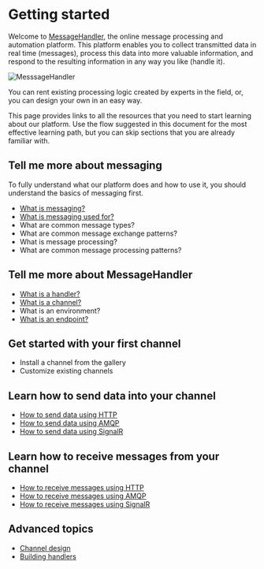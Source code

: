 # Getting started

Welcome to [MessageHandler](http://www.messagehandler.net), the online message processing and automation platform. This platform enables you to collect transmitted data in real time (messages), process this data into more valuable information, and respond to the resulting information in any way you like (handle it). 

![MesssageHandler](/documentation/images/messagehandler.png)

You can rent existing processing logic created by experts in the field, or, you can design your own in an easy way.

This page provides links to all the resources that you need to start learning about our platform. Use the flow suggested in this document for the most effective learning path, but you can skip sections that you are already familiar with.

## Tell me more about messaging

To fully understand what our platform does and how to use it, you should understand the basics of messaging first.

 * [What is messaging?](/documentation/basics/what-is-messaging)
 * [What is messaging used for?](/documentation/basics/use-cases)
 * What are common message types?
 * What are common message exchange patterns?
 * What is message processing?
 * What are common message processing patterns?
 
## Tell me more about MessageHandler

 * [What is a handler?](/documentation/handlers)
 * [What is a channel?](/documentation/channels)
 * What is an environment?
 * [What is an endpoint?](/documentation/connectivity)
 
## Get started with your first channel

 * Install a channel from the gallery
 * Customize existing channels
 
## Learn how to send data into your channel

 * [How to send data using HTTP](/documentation/connectivity/http#sending)
 * [How to send data using AMQP](/documentation/connectivity/amqp#sending)
 * [How to send data using SignalR](/documentation/connectivity/signalr#sending)
 
## Learn how to receive messages from your channel

 * [How to receive messages using HTTP](/documentation/connectivity/http#receiving)
 * [How to receive messages using AMQP](/documentation/connectivity/amqp#receiving)
 * [How to receive messages using SignalR](/documentation/connectivity/signalr#receiving)

## Advanced topics
 
 * [Channel design](/documentation/designing-channels)
 * [Building handlers](/documentation/developing-handlers)
